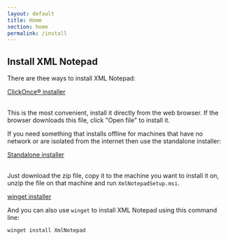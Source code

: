 ```yaml
---
layout: default
title: Home
section: home
permalink: /install
---
```


## Install XML Notepad

There are thee ways to install XML Notepad:

<div>
<a href="http://www.lovettsoftware.com/downloads/xmlnotepad/XmlNotepad.application" class="btn btn-primary mt-20 mr-30" target="_blank">ClickOnce® installer</a>
<br/>
<br/>
</div>

This is the most convenient, install it directly from the web browser.  If the browser downloads this file, click
"Open file" to install it.

If you need something that installs offline for machines that have no network or are isolated from the internet
then use the standalone installer:

<div>
<a href="http://www.lovettsoftware.com/downloads/XmlNotepad/XmlNotepadsetup.zip" class="btn btn-primary mt-20 mr-30" target="_blank">Standalone installer</a>
<br/>
<br/>
</div>

Just download the zip file, copy it to the machine you want to install it on, unzip the file on that machine and run `XmlNotepadSetup.msi`.

<a href="https://winget.run/pkg/Microsoft/XMLNotepad" class="btn btn-primary mt-20 mr-30" target="_blank">winget installer</a>

And you can also use `winget` to install XML Notepad using this command line:

```
winget install XmlNotepad
```
<br/>
<br/>

